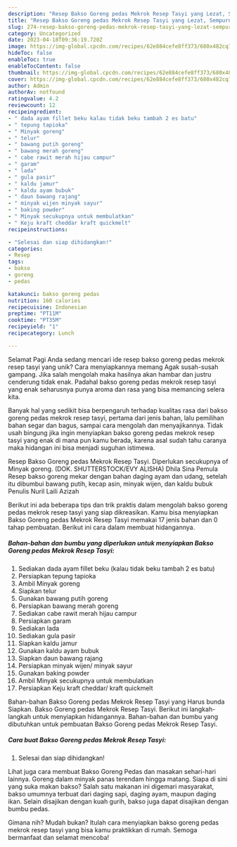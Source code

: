 ```yaml
---
description: "Resep Bakso Goreng pedas Mekrok Resep Tasyi yang Lezat, Sempurna"
title: "Resep Bakso Goreng pedas Mekrok Resep Tasyi yang Lezat, Sempurna"
slug: 274-resep-bakso-goreng-pedas-mekrok-resep-tasyi-yang-lezat-sempurna
category: Uncategorized
date: 2023-04-18T09:36:19.720Z
image: https://img-global.cpcdn.com/recipes/62e884cefe8ff373/680x482cq70/bakso-goreng-pedas-mekrok-resep-tasyi-foto-resep-utama.jpg
hideToc: false
enableToc: true
enableTocContent: false
thumbnail: https://img-global.cpcdn.com/recipes/62e884cefe8ff373/680x482cq70/bakso-goreng-pedas-mekrok-resep-tasyi-foto-resep-utama.jpg
cover: https://img-global.cpcdn.com/recipes/62e884cefe8ff373/680x482cq70/bakso-goreng-pedas-mekrok-resep-tasyi-foto-resep-utama.jpg
author: Admin
authorAv: notfound
ratingvalue: 4.2
reviewcount: 12
recipeingredient:
- " dada ayam fillet beku kalau tidak beku tambah 2 es batu"
- " tepung tapioka"
- " Minyak goreng"
- " telur"
- " bawang putih goreng"
- " bawang merah goreng"
- " cabe rawit merah hijau campur"
- " garam"
- " lada"
- " gula pasir"
- " kaldu jamur"
- " kaldu ayam bubuk"
- " daun bawang rajang"
- " minyak wijen minyak sayur"
- " baking powder"
- " Minyak secukupnya untuk membulatkan"
- " Keju kraft cheddar kraft quickmelt"
recipeinstructions:

- "Selesai dan siap dihidangkan!"
categories:
- Resep
tags:
- bakso
- goreng
- pedas

katakunci: bakso goreng pedas 
nutrition: 160 calories
recipecuisine: Indonesian
preptime: "PT11M"
cooktime: "PT35M"
recipeyield: "1"
recipecategory: Lunch

---
```



Selamat Pagi Anda sedang mencari ide resep bakso goreng pedas mekrok resep tasyi yang unik? Cara menyiapkannya memang Agak susah-susah gampang. Jika salah mengolah maka hasilnya akan hambar dan justru cenderung tidak enak. Padahal bakso goreng pedas mekrok resep tasyi yang enak seharusnya punya aroma dan rasa yang bisa memancing selera kita.


Banyak hal yang sedikit bisa berpengaruh terhadap kualitas rasa dari bakso goreng pedas mekrok resep tasyi, pertama dari jenis bahan, lalu pemilihan bahan segar dan bagus, sampai cara mengolah dan menyajikannya. Tidak usah bingung jika ingin menyiapkan bakso goreng pedas mekrok resep tasyi yang enak di mana pun kamu berada, karena asal sudah tahu caranya maka hidangan ini bisa menjadi suguhan istimewa.

Resep Bakso Goreng pedas Mekrok Resep Tasyi. Diperlukan secukupnya of Minyak goreng. (DOK. SHUTTERSTOCK/EVY ALISHA) Dhila Sina Pemula Resep bakso goreng mekar dengan bahan daging ayam dan udang, setelah itu dibumbui bawang putih, kecap asin, minyak wijen, dan kaldu bubuk Penulis Nuril Laili Azizah


Berikut ini ada beberapa tips dan trik praktis dalam mengolah bakso goreng pedas mekrok resep tasyi yang siap dikreasikan. Kamu bisa menyiapkan Bakso Goreng pedas Mekrok Resep Tasyi memakai 17 jenis bahan dan 0 tahap pembuatan. Berikut ini cara dalam membuat hidangannya.

<!--inarticleads1-->

##### Bahan-bahan dan bumbu yang diperlukan untuk menyiapkan Bakso Goreng pedas Mekrok Resep Tasyi:

1. Sediakan  dada ayam fillet beku (kalau tidak beku tambah 2 es batu)
1. Persiapkan  tepung tapioka
1. Ambil  Minyak goreng
1. Siapkan  telur
1. Gunakan  bawang putih goreng
1. Persiapkan  bawang merah goreng
1. Sediakan  cabe rawit merah hijau campur
1. Persiapkan  garam
1. Sediakan  lada
1. Sediakan  gula pasir
1. Siapkan  kaldu jamur
1. Gunakan  kaldu ayam bubuk
1. Siapkan  daun bawang rajang
1. Persiapkan  minyak wijen/ minyak sayur
1. Gunakan  baking powder
1. Ambil  Minyak secukupnya untuk membulatkan
1. Persiapkan  Keju kraft cheddar/ kraft quickmelt


Bahan-bahan Bakso Goreng pedas Mekrok Resep Tasyi yang Harus bunda Siapkan. Bakso Goreng pedas Mekrok Resep Tasyi. Berikut ini langkah-langkah untuk menyiapkan hidangannya. Bahan-bahan dan bumbu yang dibutuhkan untuk pembuatan Bakso Goreng pedas Mekrok Resep Tasyi. 

<!--inarticleads2-->

##### Cara buat Bakso Goreng pedas Mekrok Resep Tasyi:


1. Selesai dan siap dihidangkan!

Lihat juga cara membuat Bakso Goreng Pedas dan masakan sehari-hari lainnya. Goreng dalam minyak panas terendam hingga matang. Siapa di sini yang suka makan bakso? Salah satu makanan ini digemari masyarakat, bakso umumnya terbuat dari daging sapi, daging ayam, maupun daging ikan. Selain disajikan dengan kuah gurih, bakso juga dapat disajikan dengan bumbu pedas. 

Gimana nih? Mudah bukan? Itulah cara menyiapkan bakso goreng pedas mekrok resep tasyi yang bisa kamu praktikkan di rumah. Semoga bermanfaat dan selamat mencoba!
